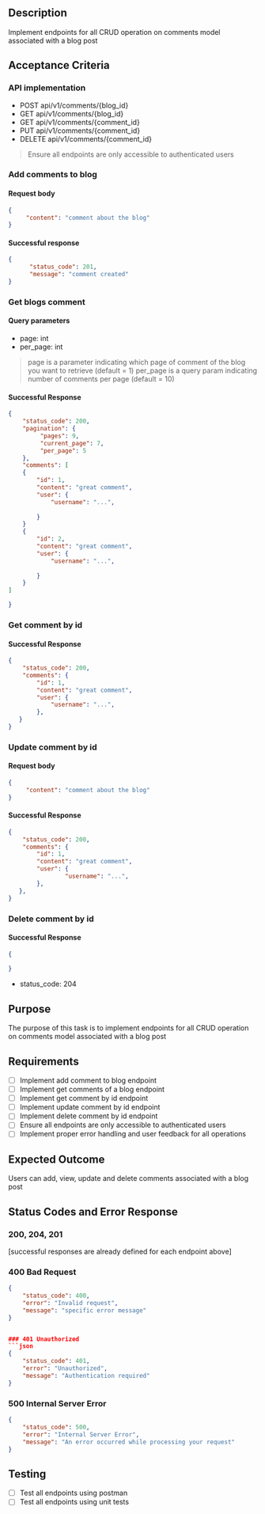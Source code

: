 ## Description
Implement endpoints for all CRUD operation on comments model associated with a blog post

## Acceptance Criteria
### API implementation
- POST api/v1/comments/{blog_id}
- GET api/v1/comments/{blog_id}
- GET api/v1/comments/{comment_id}
- PUT api/v1/comments/{comment_id}
- DELETE api/v1/comments/{comment_id}

> Ensure all endpoints are only accessible to authenticated users
### Add comments to blog
#### Request body
```json
{
     "content": "comment about the blog"
}
```

#### Successful response
```json
{    
      "status_code": 201,
      "message": "comment created"
}
```
 
### Get blogs comment
#### Query parameters
- page: int
- per_page: int
> page is a parameter indicating which page of comment of the blog you want to retrieve (default = 1)
> per_page is a query param indicating number of comments per page (default = 10)
#### Successful Response
```json
{
    "status_code": 200,
    "pagination": {
         "pages": 9,
         "current_page": 7,
         "per_page": 5
    },
    "comments": [
    {
        "id": 1,
        "content": "great comment",
        "user": {
            "username": "...",
                       
        }
    }
    {
        "id": 2,
        "content": "great comment",
        "user": {
            "username": "...",
                       
        }
    }
]

}
```
### Get comment by id
#### Successful Response

```json
{    
    "status_code": 200, 
    "comments": {
        "id": 1,
        "content": "great comment",
        "user": {
            "username": "...",
        },
   }
}
```
### Update comment by id
#### Request body
```json
{
     "content": "comment about the blog"
}
```
#### Successful Response

```json
{  
    "status_code": 200,  
    "comments": {
        "id": 1,
        "content": "great comment",
        "user": {
                "username": "...",
        },
   },
}
```
### Delete comment by id
#### Successful Response

```json
{      
      
}
```
- status_code: 204

## Purpose 
The purpose of this task is to implement endpoints for all CRUD operation on comments model associated with a blog post

## Requirements 
- [ ] Implement add comment to blog endpoint 
- [ ] Implement get comments of a blog endpoint
- [ ] Implement get comment by id endpoint
- [ ] Implement update comment by id endpoint
- [ ] Implement delete comment by id endpoint
- [ ] Ensure all endpoints are only accessible to authenticated users
- [ ] Implement proper error handling and user feedback for all operations 

## Expected Outcome 
Users can add, view, update and delete comments associated with a blog post
 
## Status Codes and Error Response 
### 200, 204, 201 
[successful responses are already defined for each endpoint above]

### 400 Bad Request 
```json 
{
    "status_code": 400, 
    "error": "Invalid request", 
    "message": "specific error message" 
}


### 401 Unauthorized 
```json 
{
    "status_code": 401, 
    "error": "Unauthorized", 
    "message": "Authentication required" 
}
```

### 500 Internal Server Error 
```json 
{
    "status_code": 500, 
    "error": "Internal Server Error", 
    "message": "An error occurred while processing your request" 
}
```

## Testing 
- [ ] Test all endpoints using postman
- [ ] Test all endpoints using unit tests
